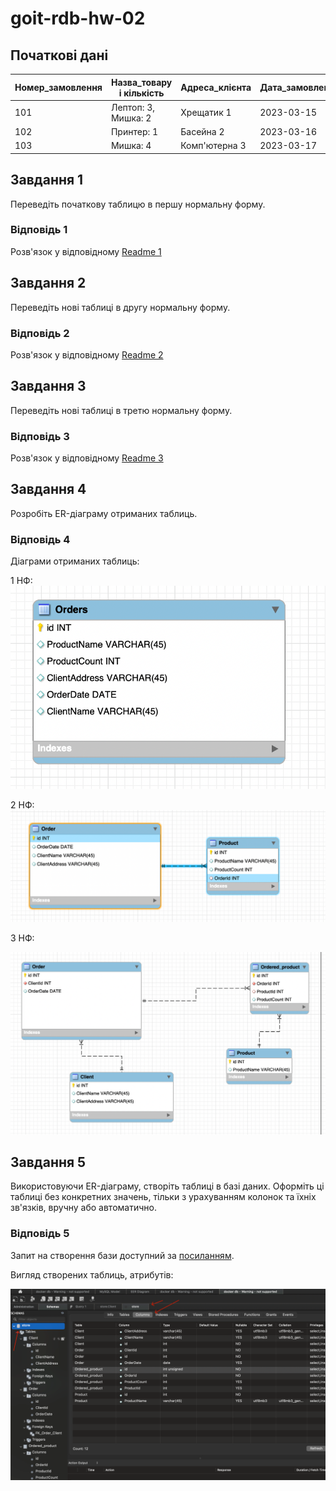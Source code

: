 # goit-rdb-hw-02

## Початкові дані

| Номер_замовлення | Назва_товару і кількість | Адреса_клієнта | Дата_замовлення | Клієнт   |
|------------------|--------------------------|----------------|-----------------|----------|
| 101              | Лептоп: 3, Мишка: 2      | Хрещатик 1     | 2023-03-15      | Мельник  |
| 102              | Принтер: 1               | Басейна 2      | 2023-03-16      | Шевченко |
| 103              | Мишка: 4                 | Комп'ютерна 3  | 2023-03-17      | Коваленко|

## Завдання 1

Переведіть початкову таблицю в першу нормальну форму.

### Відповідь 1

Розв'язок у відповідному [Readme 1](1/Readme.md)

## Завдання 2

Переведіть нові таблиці в другу нормальну форму.

### Відповідь 2

Розв'язок у відповідному [Readme 2](2/Readme.md)

## Завдання 3

Переведіть нові таблиці в третю нормальну форму.

### Відповідь 3

Розв'язок у відповідному [Readme 3](3/Readme.md)

## Завдання 4

Розробіть ER-діаграму отриманих таблиць.

### Відповідь 4

Діаграми отриманих таблиць:

1 НФ:
![EER Diagram](/img/1_НФ.png)

2 НФ:
![EER Diagram](/img/2_НФ.png)

3 НФ:

![EER Diagram](/img/3_НФ.png)

## Завдання 5

Використовуючи ER-діаграму, створіть таблиці в базі даних. Оформіть ці таблиці без конкретних значень, тільки з урахуванням колонок та їхніх зв'язків, вручну або автоматично.

### Відповідь 5

Запит на створення бази доступний за [посиланням](./create_tables.sql).

Вигляд створених таблиць, атрибутів:

![WorkBench Screenshot](/img/MySQLWorkbench_2024-09-26_20.06.50.png)
